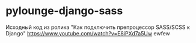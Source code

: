 # pylounge-django-sass
Исходный код из ролика "Как подключить препроцессор SASS/SCSS к Django" https://www.youtube.com/watch?v=E8iPXd7a5Uw
ewfew
